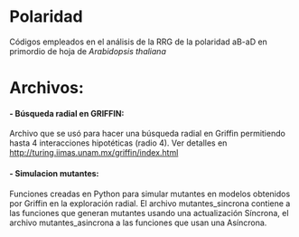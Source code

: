 # Polaridad
Códigos empleados en el análisis de la RRG de la polaridad aB-aD en primordio de hoja de _Arabidopsis thaliana_

# Archivos:

#### - Búsqueda radial en GRIFFIN:
Archivo que se usó para hacer una búsqueda radial en Griffin permitiendo hasta 4 interacciones hipotéticas (radio 4). Ver detalles en http://turing.iimas.unam.mx/griffin/index.html


#### - Simulacion mutantes:
Funciones creadas en Python para simular mutantes en modelos obtenidos por Griffin en la exploración radial. 
El archivo mutantes_sincrona contiene a las funciones que generan mutantes usando una actualización Síncrona, el archivo mutantes_asincrona a las funciones que usan una Asíncrona.
